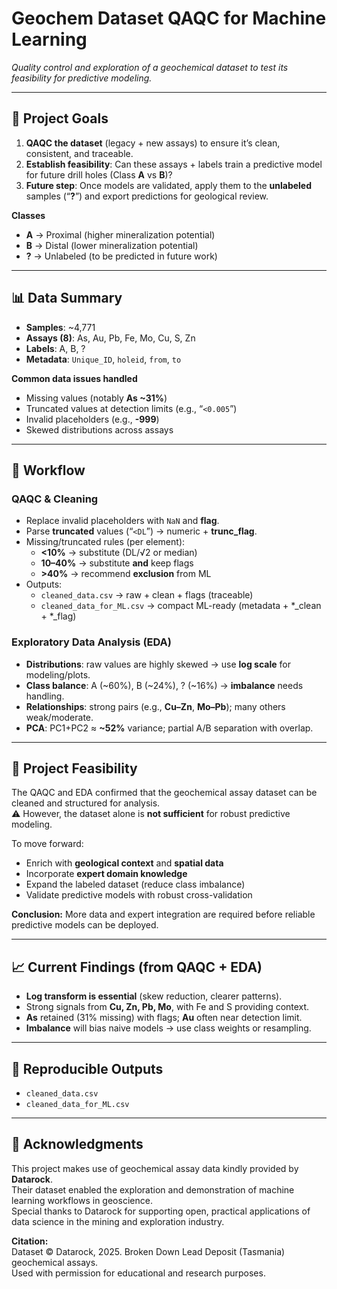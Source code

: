 # Geochem Dataset QAQC for Machine Learning

*Quality control and exploration of a geochemical dataset to test its feasibility for predictive modeling.*

---

## 📌 Project Goals
1) **QAQC the dataset** (legacy + new assays) to ensure it’s clean, consistent, and traceable.  
2) **Establish feasibility**: Can these assays + labels train a predictive model for future drill holes (Class **A** vs **B**)?  
3) **Future step**: Once models are validated, apply them to the **unlabeled** samples (“**?**”) and export predictions for geological review.

**Classes**  
- **A** → Proximal (higher mineralization potential)  
- **B** → Distal (lower mineralization potential)  
- **?** → Unlabeled (to be predicted in future work)

---

## 📊 Data Summary
- **Samples**: ~4,771  
- **Assays (8)**: As, Au, Pb, Fe, Mo, Cu, S, Zn  
- **Labels**: A, B, ?  
- **Metadata**: `Unique_ID`, `holeid`, `from`, `to`

**Common data issues handled**
- Missing values (notably **As ~31%**)  
- Truncated values at detection limits (e.g., “`<0.005`”)  
- Invalid placeholders (e.g., **-999**)  
- Skewed distributions across assays

---

## 🔄 Workflow

### QAQC & Cleaning
- Replace invalid placeholders with `NaN` and **flag**.  
- Parse **truncated** values (“`<DL`”) → numeric + **trunc_flag**.  
- Missing/truncated rules (per element):
  - **<10%** → substitute (DL/√2 or median)
  - **10–40%** → substitute **and** keep flags
  - **>40%** → recommend **exclusion** from ML  
- Outputs:
  - `cleaned_data.csv` → raw + clean + flags (traceable)  
  - `cleaned_data_for_ML.csv` → compact ML-ready (metadata + *_clean + *_flag)

### Exploratory Data Analysis (EDA)
- **Distributions**: raw values are highly skewed → use **log scale** for modeling/plots.  
- **Class balance**: A (~60%), B (~24%), ? (~16%) → **imbalance** needs handling.  
- **Relationships**: strong pairs (e.g., **Cu–Zn**, **Mo–Pb**); many others weak/moderate.  
- **PCA**: PC1+PC2 ≈ **~52%** variance; partial A/B separation with overlap.

---

## 🤔 Project Feasibility

The QAQC and EDA confirmed that the geochemical assay dataset can be cleaned and structured for analysis.  
⚠️ However, the dataset alone is **not sufficient** for robust predictive modeling.  

To move forward:  
- Enrich with **geological context** and **spatial data**  
- Incorporate **expert domain knowledge**  
- Expand the labeled dataset (reduce class imbalance)  
- Validate predictive models with robust cross-validation  

**Conclusion:** More data and expert integration are required before reliable predictive models can be deployed.

---

## 📈 Current Findings (from QAQC + EDA)
- **Log transform is essential** (skew reduction, clearer patterns).  
- Strong signals from **Cu, Zn, Pb, Mo**, with Fe and S providing context.  
- **As** retained (31% missing) with flags; **Au** often near detection limit.  
- **Imbalance** will bias naive models → use class weights or resampling.

---

## 🧪 Reproducible Outputs
- `cleaned_data.csv`  
- `cleaned_data_for_ML.csv`  

---

## 🙏 Acknowledgments
This project makes use of geochemical assay data kindly provided by **Datarock**.  
Their dataset enabled the exploration and demonstration of machine learning workflows in geoscience.  
Special thanks to Datarock for supporting open, practical applications of data science in the mining and exploration industry.  

**Citation:**  
Dataset © Datarock, 2025. Broken Down Lead Deposit (Tasmania) geochemical assays.  
Used with permission for educational and research purposes.  
